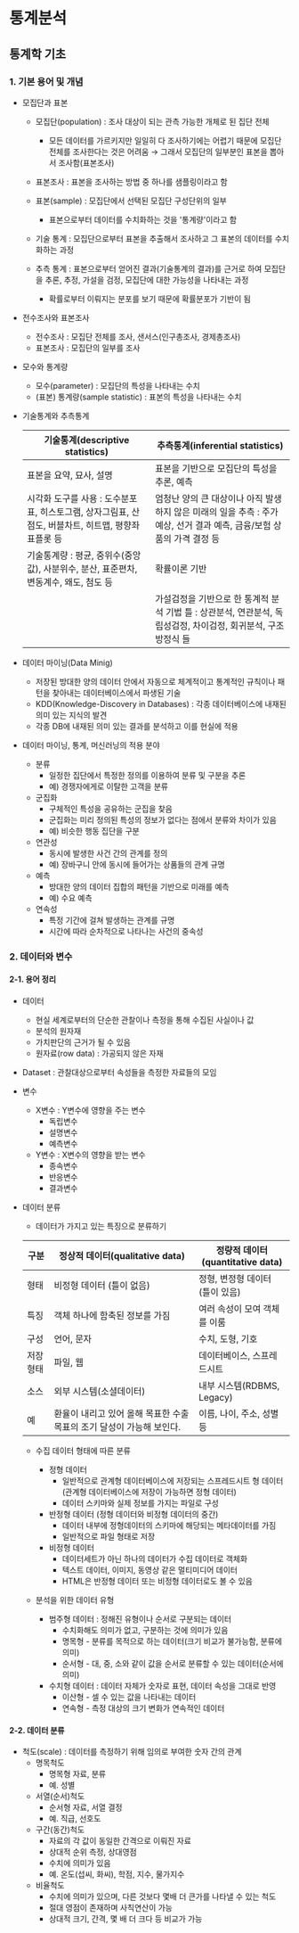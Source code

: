 # 통계분석

## 통계학 기초

### 1. 기본 용어 및 개념

* 모집단과 표본

  * 모집단(population) : 조사 대상이 되는 관측 가능한 개체로 된 집단 전체

    * 모든 데이터를 가르키지만 일일히 다 조사하기에는 어렵기 때문에 모집단 전체를 조사한다는 것은 어려움 → 그래서 모집단의 일부분인 표본을 뽑아서 조사함(표본조사)

  * 표본조사 : 표본을 조사하는 방법 중 하나를 샘플링이라고 함

  * 표본(sample) : 모집단에서 선택된 모집단 구성단위의 일부

    * 표본으로부터 데이터를 수치화하는 것을 '통계량'이라고 함

  * 기술 통계 : 모집단으로부터 표본을 추출해서 조사하고 그 표본의 데이터를 수치화하는 과정

  * 추측 통계 : 표본으로부터 얻어진 결과(기술통계의 결과)를 근거로 하여 모집단을 추론, 추정, 가설을 검정, 모집단에 대한 가능성을 나타내는 과정

    * 확률로부터 이뤄지는 분포를 보기 때문에 확률분포가 기반이 됨

      

* 전수조사와 표본조사

  * 전수조사 : 모집단 전체를 조사, 샌서스(인구총조사, 경제총조사)
  * 표본조사 : 모집단의 일부를 조사



* 모수와 통계량
  * 모수(parameter) : 모집단의 특성을 나타내는 수치
  * (표본) 통계량(sample statistic) : 표본의 특성을 나타내는 수치



* 기술통계와 추측통계

  | 기술통계(descriptive statistics)                             | 추측통계(inferential statistics)                             |
  | ------------------------------------------------------------ | ------------------------------------------------------------ |
  | 표본을 요약, 묘사, 설명                                      | 표본을 기반으로 모집단의 특성을 추론, 예측                   |
  | 시각화 도구를 사용 : 도수분포표, 히스토그램, 상자그림표, 산점도, 버블차트, 히트맵, 평향좌표플롯 등 | 엄청난 양의 큰 대상이나 아직 발생하지 않은 미래의 일을 추측 : 주가예상, 선거 결과 예측, 금융/보험 상품의 가격 결정 등 |
  | 기술통계량 : 평균, 중위수(중앙값), 사분위수, 분산, 표준편차, 변동계수, 왜도, 첨도 등 | 확률이론 기반                                                |
  |                                                              | 가설검정을 기반으로 한 통계적 분석 기법 틀 : 상관분석, 연관분석, 독립성검정, 차이검정, 회귀분석, 구조방정식 들 |



* 데이터 마이닝(Data Minig)
  * 저장된 방대한 양의 데이터 안에서 자동으로 체계적이고 통계적인 규칙이나 패턴을 찾아내는 데이터베이스에서 파생된 기술
  * KDD(Knowledge-Discovery in Databases) : 각종 데이터베이스에 내재된 의미 있는 지식의 발견
  * 각종 DB에 내재된 의미 있는 결과를 분석하고 이를 현실에 적용



* 데이터 마이닝, 통계, 머신러닝의 적용 분야
  * 분류
    * 일정한 집단에서 특정한 정의를 이용하여 분류 및 구분을 추론
    * 예) 경쟁자에게로 이탈한 고객을 분류
  * 군집화
    * 구체적인 특성을 공유하는 군집을 찾음
    * 군집화는 미리 정의된 특성의 정보가 없다는 점에서 분류와 차이가 있음
    * 예) 비슷한 행동 집단을 구분
  * 연관성
    * 동시에 발생한 사건 간의 관계를 정의
    * 예) 장바구니 안에 동시에 들어가는 상품들의 관계 규명
  * 예측
    * 방대한 양의 데이터 집합의 패턴을 기반으로 미래를 예측
    * 예) 수요 예측
  * 연속성
    * 특정 기간에 걸쳐 발생하는 관계를 규명
    * 시간에 따라 순차적으로 나타나는 사건의 중속성



### 2. 데이터와 변수

#### 2-1. 용어 정리

* 데이터
  * 현실 세계로부터의 단순한 관찰이나 측정을 통해 수집된 사실이나 값
  * 분석의 원자재
  * 가치판단의 근거가 될 수 있음
  * 원자료(row data) : 가공되지 않은 자재



* Dataset : 관찰대상으로부터 속성들을 측정한 자료들의 모임



* 변수
  * X변수 : Y변수에 영향을 주는 변수
    * 독립변수
    * 설명변수
    * 예측변수
  * Y변수 : X변수의 영향을 받는 변수
    * 종속변수
    * 반응변수
    * 결과변수



* 데이터 분류

  * 데이터가 가지고 있는 특징으로 분류하기

  | 구분     | 정상적 데이터(qualitative data)                              | 정량적 데이터(quantitative data) |
  | -------- | ------------------------------------------------------------ | -------------------------------- |
  | 형태     | 비정형 데이터 (틀이 없음)                                    | 정형, 변정형 데이터 (틀이 있음)  |
  | 특징     | 객체 하나에 함축된 정보를 가짐                               | 여러 속성이 모여 객체를 이룸     |
  | 구성     | 언어, 문자                                                   | 수치, 도형, 기호                 |
  | 저장형태 | 파일, 웹                                                     | 데이터베이스, 스프레드시트       |
  | 소스     | 외부 시스템(소셜데이터)                                      | 내부 시스템(RDBMS, Legacy)       |
  | 예       | 환율이 내리고 있어 올해 목표한 수출 목표의 조기 달성이 가능해 보인다. | 이름, 나이, 주소, 성별 등        |

  * 수집 데이터 형태에 따른 분류

    * 정형 데이터
      * 일반적으로 관계형 데이터베이스에 저장되는 스프레드시트 형 데이터 (관계형 데이터베이스에 저장이 가능하면 정형 데이터)
      * 데이터 스키마와 실제 정보를 가지는 파일로 구성
    * 반정형 데이터 (정형 데이터와 비정형 데이터의 중간)
      * 데이터 내부에 정형데이터의 스키마에 해당되는 메타데이터를 가짐
      * 일반적으로 파일 형태로 저장
    * 비정형 데이터
      * 데이터세트가 아닌 하나의 데이터가 수집 데이터로 객체화
      * 텍스트 데이터, 이미지, 동영상 같은 멀티미디어 데이터
      * HTML은 반정형 데이터 또는 비정형 데이터로도 볼 수 있음

    

  * 분석을 위한 데이터 유형

    * 범주형 데이터 : 정해진 유형이나 순서로 구분되는 데이터
      * 수치화해도 의미가 없고, 구분하는 것에 의미가 있음
      * 명목형 - 분류를 목적으로 하는 데이터(크기 비교가 불가능함, 분류에 의미)
      * 순서형 - 대, 중, 소와 같이 값을 순서로 분류할 수 있는 데이터(순서에 의미)
    * 수치형  데이터 : 데이터 자체가 숫자로 표현, 데이터 속성을 그대로 반영
      * 이산형 - 셀 수 있는 값을 나타내는 데이터
      * 연속형 - 측정 대상의 크기 변화가 연속적인 데이터



#### 2-2. 데이터 분류

* 척도(scale) : 데이터를 측정하기 위해 임의로 부여한 숫자 간의 관계
  * 명목척도
    * 명목형 자료, 분류
    * 예. 성별 
  * 서열(순서)척도
    * 순서형 자료, 서열 결정
    * 예. 직급, 선호도
  * 구간(동간)척도
    * 자료의 각 값이 동일한 간격으로 이뤄진 자료
    * 상대적 순위 측정, 상대영점
    * 수치에 의미가 있음
    * 예. 온도(섭씨, 화씨), 학점, 지수, 물가지수
  * 비율척도
    * 수치에 의미가 있으며, 다른 것보다 몇배 더 큰가를 나타낼 수 있는 척도
    * 절대 영점이 존재하며 사칙연산이 가능
    * 상대적 크기, 간격, 몇 배 더 크다 등 비교가 가능